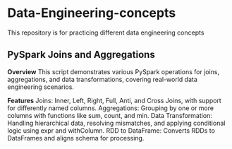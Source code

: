 # Data-Engineering-concepts
This repository is for practicing different data engineering concepts

## PySpark Joins and Aggregations
**Overview**
This script demonstrates various PySpark operations for joins, aggregations, and data transformations, covering real-world data engineering scenarios.

**Features**
Joins: Inner, Left, Right, Full, Anti, and Cross Joins, with support for differently named columns.
Aggregations: Grouping by one or more columns with functions like sum, count, and min.
Data Transformation: Handling hierarchical data, resolving mismatches, and applying conditional logic using expr and withColumn.
RDD to DataFrame: Converts RDDs to DataFrames and aligns schema for processing.

